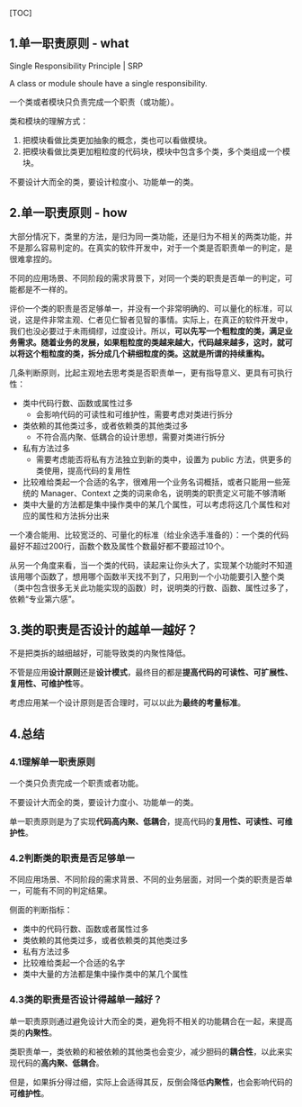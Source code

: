 
[TOC]

## 1.单一职责原则 - what

Single Responsibility Principle | SRP

A class or module shoule have a single responsibility.

一个类或者模块只负责完成一个职责（或功能）。

类和模块的理解方式：

1. 把模块看做比类更加抽象的概念，类也可以看做模块。
2. 把模块看做比类更加粗粒度的代码块，模块中包含多个类，多个类组成一个模块。

不要设计大而全的类，要设计粒度小、功能单一的类。



## 2.单一职责原则 - how

大部分情况下，类里的方法，是归为同一类功能，还是归为不相关的两类功能，并不是那么容易判定的。在真实的软件开发中，对于一个类是否职责单一的判定，是很难拿捏的。

不同的应用场景、不同阶段的需求背景下，对同一个类的职责是否单一的判定，可能都是不一样的。

评价一个类的职责是否足够单一，并没有一个非常明确的、可以量化的标准，可以说，这是件非常主观、仁者见仁智者见智的事情。实际上，在真正的软件开发中，我们也没必要过于未雨绸缪，过度设计。所以，**可以先写一个粗粒度的类，满足业务需求。随着业务的发展，如果粗粒度的类越来越大，代码越来越多，这时，就可以将这个粗粒度的类，拆分成几个耕细粒度的类。这就是所谓的持续重构。**

几条判断原则，比起主观地去思考类是否职责单一，更有指导意义、更具有可执行性：

- 类中代码行数、函数或属性过多
  - 会影响代码的可读性和可维护性，需要考虑对类进行拆分
- 类依赖的其他类过多，或者依赖类的其他类过多
  - 不符合高内聚、低耦合的设计思想，需要对类进行拆分
- 私有方法过多
  - 需要考虑能否将私有方法独立到新的类中，设置为 public 方法，供更多的类使用，提高代码的复用性
- 比较难给类起一个合适的名字，很难用一个业务名词概括，或者只能用一些笼统的 Manager、Context 之类的词来命名，说明类的职责定义可能不够清晰
- 类中大量的方法都是集中操作类中的某几个属性，可以考虑将这几个属性和对应的属性和方法拆分出来

一个凑合能用、比较宽泛的、可量化的标准（给业余选手准备的）：一个类的代码最好不超过200行，函数个数及属性个数最好都不要超过10个。

从另一个角度来看，当一个类的代码，读起来让你头大了，实现某个功能时不知道该用哪个函数了，想用哪个函数半天找不到了，只用到一个小功能要引入整个类（类中包含很多无关此功能实现的函数）时，说明类的行数、函数、属性过多了，依赖“专业第六感”。



## 3.类的职责是否设计的越单一越好？

不是把类拆的越细越好，可能导致类的内聚性降低。

不管是应用**设计原则**还是**设计模式**，最终目的都是**提高代码的可读性、可扩展性、复用性、可维护性**等。

考虑应用某一个设计原则是否合理时，可以以此为**最终的考量标准**。



## 4.总结

### 4.1理解单一职责原则

一个类只负责完成一个职责或者功能。

不要设计大而全的类，要设计力度小、功能单一的类。

单一职责原则是为了实现**代码高内聚、低耦合**，提高代码的**复用性、可读性、可维护性**。

### 4.2判断类的职责是否足够单一

不同应用场景、不同阶段的需求背景、不同的业务层面，对同一个类的职责是否单一，可能有不同的判定结果。

侧面的判断指标：

- 类中的代码行数、函数或者属性过多
- 类依赖的其他类过多，或者依赖类的其他类过多
- 私有方法过多
- 比较难给类起一个合适的名字
- 类中大量的方法都是集中操作类中的某几个属性

### 4.3类的职责是否设计得越单一越好？

单一职责原则通过避免设计大而全的类，避免将不相关的功能耦合在一起，来提高类的**内聚性**。

类职责单一，类依赖的和被依赖的其他类也会变少，减少胆码的**耦合性**，以此来实现代码的**高内聚、低耦合**。

但是，如果拆分得过细，实际上会适得其反，反倒会降低**内聚性**，也会影响代码的**可维护性**。







